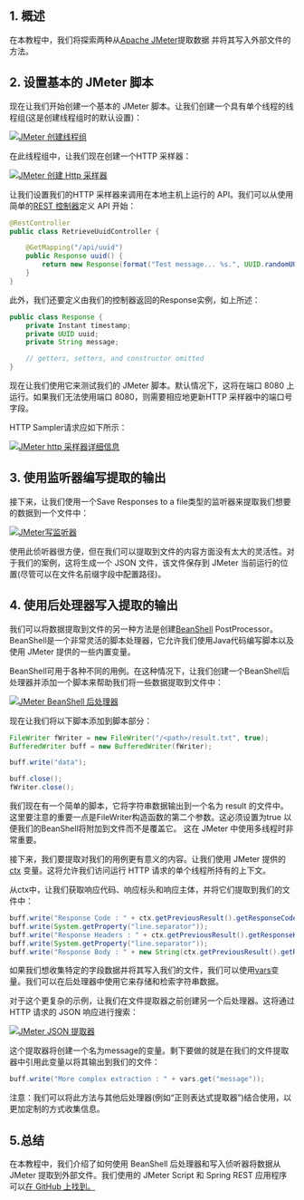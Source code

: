 ## 1. 概述

在本教程中，我们将探索两种从[Apache JMeter](https://www.baeldung.com/jmeter)提取数据 并将其写入外部文件的方法。

## 2. 设置基本的 JMeter 脚本

现在让我们开始创建一个基本的 JMeter 脚本。让我们创建一个具有单个线程的线程组(这是创建线程组时的默认设置)：

[![JMeter 创建线程组](https://www.baeldung.com/wp-content/uploads/2021/02/JMeter-create-thread-group.png)](https://www.baeldung.com/wp-content/uploads/2021/02/JMeter-create-thread-group.png)

在此线程组中，让我们现在创建一个HTTP 采样器：

[![JMeter 创建 Http 采样器](https://baeldung.com/wp-content/uploads/2021/02/JMeter-create-http-sampler.png)](https://baeldung.com/wp-content/uploads/2021/02/JMeter-create-http-sampler.png)

让我们设置我们的HTTP 采样器来调用在本地主机上运行的 API。我们可以从使用简单的[REST 控制器](https://www.baeldung.com/spring-controller-vs-restcontroller)定义 API 开始：

```java
@RestController
public class RetrieveUuidController {

    @GetMapping("/api/uuid")
    public Response uuid() {
        return new Response(format("Test message... %s.", UUID.randomUUID()));
    }
}
```

此外，我们还要定义由我们的控制器返回的Response实例，如上所述：

```java
public class Response {
    private Instant timestamp;
    private UUID uuid;
    private String message;

    // getters, setters, and constructor omitted
}
```

现在让我们使用它来测试我们的 JMeter 脚本。默认情况下，这将在端口 8080 上运行。如果我们无法使用端口 8080，则需要相应地更新HTTP 采样器中的端口号字段。

HTTP Sampler请求应如下所示：

[![JMeter http 采样器详细信息](https://baeldung.com/wp-content/uploads/2021/02/JMeter-http-sampler-details.png)](https://baeldung.com/wp-content/uploads/2021/02/JMeter-http-sampler-details.png)

## 3. 使用监听器编写提取的输出

接下来，让我们使用一个Save Responses to a file类型的监听器来提取我们想要的数据到一个文件中：

[![JMeter写监听器](https://baeldung.com/wp-content/uploads/2021/02/JMeter-WriteListener.png)](https://baeldung.com/wp-content/uploads/2021/02/JMeter-WriteListener.png)

使用此侦听器很方便，但在我们可以提取到文件的内容方面没有太大的灵活性。对于我们的案例，这将生成一个 JSON 文件，该文件保存到 JMeter 当前运行的位置(尽管可以在文件名前缀字段中配置路径)。

## 4. 使用后处理器写入提取的输出

我们可以将数据提取到文件的另一种方法是创建[BeanShell](https://jmeter.apache.org/usermanual/component_reference.html#BeanShell_Sampler) PostProcessor。BeanShell是一个非常灵活的脚本处理器，它允许我们使用Java代码编写脚本以及使用 JMeter 提供的一些内置变量。

BeanShell可用于各种不同的用例。在这种情况下，让我们创建一个BeanShell后处理器并添加一个脚本来帮助我们将一些数据提取到文件中：

[![JMeter BeanShell 后处理器](https://baeldung.com/wp-content/uploads/2021/02/JMeter-BeanShell-PostProcessor.png)](https://baeldung.com/wp-content/uploads/2021/02/JMeter-BeanShell-PostProcessor.png)

现在让我们将以下脚本添加到脚本部分：

```java
FileWriter fWriter = new FileWriter("/<path>/result.txt", true);
BufferedWriter buff = new BufferedWriter(fWriter);

buff.write("data");

buff.close();
fWriter.close();
```

我们现在有一个简单的脚本，它将字符串数据输出到一个名为 result 的文件中。这里要注意的重要一点是FileWriter构造函数的第二个参数。这必须设置为true 以便我们的BeanShell将附加到文件而不是覆盖它。 这在 JMeter 中使用多线程时非常重要。

接下来，我们要提取对我们的用例更有意义的内容。让我们使用 JMeter 提供的[ctx](https://jmeter.apache.org/api/org/apache/jmeter/threads/JMeterContext.html) 变量。这将允许我们访问运行 HTTP 请求的单个线程所持有的上下文。

从ctx中，让我们获取响应代码、响应标头和响应主体，并将它们提取到我们的文件中：

```java
buff.write("Response Code : " + ctx.getPreviousResult().getResponseCode());
buff.write(System.getProperty("line.separator"));
buff.write("Response Headers : " + ctx.getPreviousResult().getResponseHeaders());
buff.write(System.getProperty("line.separator"));
buff.write("Response Body : " + new String(ctx.getPreviousResult().getResponseData()));
```

如果我们想收集特定的字段数据并将其写入我们的文件，我们可以使用[vars](https://jmeter.apache.org/api/org/apache/jmeter/threads/JMeterVariables.html)变量。我们可以在后处理器中使用它来存储和检索字符串数据。

对于这个更复杂的示例，让我们在文件提取器之前创建另一个后处理器。这将通过 HTTP 请求的 JSON 响应进行搜索：

[![JMeter JSON 提取器](https://baeldung.com/wp-content/uploads/2021/02/JMeter-JSON-Exctractor.png)](https://baeldung.com/wp-content/uploads/2021/02/JMeter-JSON-Exctractor.png)

这个提取器将创建一个名为message的变量。剩下要做的就是在我们的文件提取器中引用此变量以将其输出到我们的文件：

```java
buff.write("More complex extraction : " + vars.get("message"));
```

注意：我们可以将此方法与其他后处理器(例如“正则表达式提取器”)结合使用，以更加定制的方式收集信息。

## 5.总结

在本教程中，我们介绍了如何使用 BeanShell 后处理器和写入侦听器将数据从 JMeter 提取到外部文件。我们使用的 JMeter Script 和 Spring REST 应用程序可以[在 GitHub 上找到。](https://github.com/eugenp/tutorials/tree/master/jmeter)